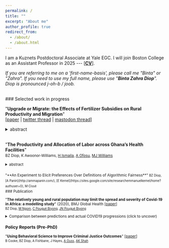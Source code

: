 ```yaml
---
permalink: /
title: ""
excerpt: "About me"
author_profile: true
redirect_from: 
  - /about/
  - /about.html
---
```

<link rel="stylesheet" type="text/css" href="style.css" />
<script>
  


function button(id) {
  var x = document.getElementById(id);
  var ids = ["UpgradeMigrate"];
  for(var i = 0; i < ids.length; i++) {
    var item = ids[i];
    if (item != id) {
      document.getElementById(item).style.display = "none";
    } else {
      if (x.style.display === "none") {
        x.style.display = "block"
      } else {
        x.style.display = "none";
      }
    }
  }	
}
</script> 


I am a Kuznets Postdoctoral Associate at Yale EGC. I will join Boston College as an Assistant Professor in 2025 --- [**[CV](https://bzdiop.github.io/files/AboutMe/Diop_CV.pdf)**].  

_If you are referring to me on a 'first-name-basis', please call me "Binta" or "Zahra". If you need to use my full name, please use "**Binta Zahra Diop**". Diop is pronounced j-oh-b / joob._

<br>
### Selected work in progress

"**Upgrade or Migrate: the Effects of Fertilizer Subsidies on Rural Productivity and Migration**"  
[[paper](https://bzdiop.github.io/files/JMP/Diop_JMP.pdf) | [twitter thread](https://twitter.com/bzdiop/status/1590635155634675713)
     | [mastodon thread](https://econtwitter.net/@bzdiop/109319384894004231)]
<details> 
  <summary>abstract</summary>
<br style="line-height:0px;" /> 
       <small> Rural development programs often emphasize investments in agriculture, but farmers may instead prefer to divest and leave. I explore how input subsidy programs allow adjustments across two margins: agricultural upgrades and out-migration. Using a large-scale Zambian program and a difference-in-differences design, I find that subsidies increased both fertilizer adoption (upgrades, +79%) and out-migration (+12%). Out-migration rose, funded by farmers re-selling subsidized inputs in the short term (+11%) and using income from productivity gains in the medium term (+14%). Estimates from a choice model show that resales efficiently reallocate fertilizer, and that the ISP achieved higher agricultural upgrades than revenue-neutral cash-transfers. </small> <br>

<br>
  </details>
<br>


<!-- _Selected Conferences_: NBER SI, EEA congress, MWIEDC, ES Africa meeting, UEA Europe meeting.</small> -->  
"**The Productivity and Allocation of Labor across Ghana’s Health Facilities**"  
<small> BZ Diop, K Awoonor-Williams, [H Ismaila](https://www.researchgate.net/profile/Hamza_Ismaila), [A Ofosu](https://www.researchgate.net/profile/Anthony_Ofosu),  [MJ Williams](https://www.martinjwilliams.com)<br>
<!-- _Conferences_: WGAPE, ODI Public Finance.</small> -->    
  <details> 
  <summary>abstract</summary>
<br style="line-height:0px;" /> 
       <small> We study the productivity of healthcare labor in Ghana with a unique administrative panel of over 9,000 health facilities, and 100,000 workers from 2014 to 2019. First, we use an event study design to estimate the effect of a marginal change in the number of nurses on measures of healthcare outcomes in small rural facilities. We find that the addition of one nurse significantly increases the quantity of services delivered, but productivity per worker decreases. Second, we assume a structure of the production function of healthcare in larger facilities to estimate the elasticities of outputs for a range of healthcare workers and facilities. We find a zero outpatient elasticity of labor. However, other measures of output, such as maternal health visits and antenatal care visits (for which there is an outside option of home delivery) show high elasticity of output with respect to labor staffing and capital. We also find that quality measures of health show high responsiveness to nurses. Our findings provide some of the first estimates of the marginal productivity of health workers at the level of an entire national healthcare system, and suggest that large potential improvements in the allocation of labor and capital may be possible.  </small> <br>

<br>
  </details>
<br>
"**An Experiment to Elicit Preferences Over Definitions of Algorithmic Fairness**"  
<small>BZ Diop, [A Panin](http://ammapanin.com/), [E Kemel](https://sites.google.com/site/researchemmanuelkemel/home?authuser=0), M Cissé</small>   
  
  
<br>
### Publication

"**The relatively young and rural population may limit the spread and severity of Covid-19 in Africa: a modelling study**" (2020), BMJ Global Health [[paper](https://gh.bmj.com/content/5/5/e002699)]  
<small>BZ Diop, [M Ngom](https://www.anl.gov/profile/marieme-ngom), [C Pougué Biyong](https://pouguebiyongc.github.io/), [JN Pougué Biyong](https://www.inet.ox.ac.uk/people/john-pougu%C3%A9-biyong/)</small> 
<details> 
 <summary>Comparison between predictions and actual COVID19 progressions (click to uncover)</summary>
<br style="line-height:0px;" /> 
      <br>
      <b>Predictions of the model:</b><br>  
     <img src="/images/covidpredictions.png"> <br>
      <b>The actual progression of infections:</b><br>  
      <img src="/images/covidreality.png"> <br>

<br>
  </details>

  
### Policy Reports (Pre-PhD)  

"**Using Behavioral Science to Improve Criminal Justice Outcomes**" [[paper](http://theslab.uchicago.edu/anuj/uploads/summons.pdf)]  
<small>B Cooke, BZ Diop, A Fishbane, J Hayes, [A Ouss](http://aouss.github.io/), [AK Shah](https://www.chicagobooth.edu/faculty/directory/s/anuj-k-shah)</small>  




